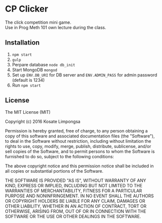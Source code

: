 # CP Clicker

The click competition mini game.<br>
Use in Prog Meth 101 own lecture during the class.

## Installation

1. `npm start`
2. `gulp`
3. Perpare database `node db_init`
4. Start MongoDB `mongod`
5. Set up `ENV.DB_URI` for DB server and `ENV.ADMIN_PASS` for admin password
(default is 1234)
6. Run `npm start`


## License

The MIT License (MIT)

Copyright (c) 2016 Kosate Limpongsa

Permission is hereby granted, free of charge, to any person obtaining a copy
of this software and associated documentation files (the "Software"), to deal
in the Software without restriction, including without limitation the rights
to use, copy, modify, merge, publish, distribute, sublicense, and/or sell
copies of the Software, and to permit persons to whom the Software is
furnished to do so, subject to the following conditions:

The above copyright notice and this permission notice shall be included in all
copies or substantial portions of the Software.

THE SOFTWARE IS PROVIDED "AS IS", WITHOUT WARRANTY OF ANY KIND, EXPRESS OR
IMPLIED, INCLUDING BUT NOT LIMITED TO THE WARRANTIES OF MERCHANTABILITY,
FITNESS FOR A PARTICULAR PURPOSE AND NONINFRINGEMENT. IN NO EVENT SHALL THE
AUTHORS OR COPYRIGHT HOLDERS BE LIABLE FOR ANY CLAIM, DAMAGES OR OTHER
LIABILITY, WHETHER IN AN ACTION OF CONTRACT, TORT OR OTHERWISE, ARISING FROM,
OUT OF OR IN CONNECTION WITH THE SOFTWARE OR THE USE OR OTHER DEALINGS IN THE
SOFTWARE.
